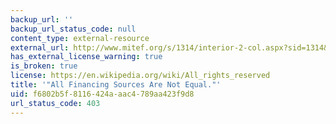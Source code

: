 ```yaml
---
backup_url: ''
backup_url_status_code: null
content_type: external-resource
external_url: http://www.mitef.org/s/1314/interior-2-col.aspx?sid=1314&gid=5&pgid=5803
has_external_license_warning: true
is_broken: true
license: https://en.wikipedia.org/wiki/All_rights_reserved
title: '"All Financing Sources Are Not Equal."'
uid: f6802b5f-8116-424a-aac4-789aa423f9d8
url_status_code: 403
---
```

